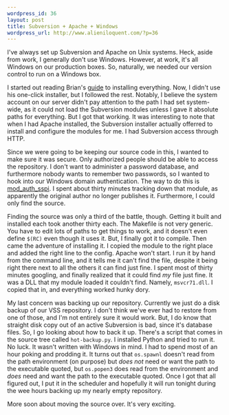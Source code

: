 ```yaml
--- 
wordpress_id: 36
layout: post
title: Subversion + Apache + Windows
wordpress_url: http://www.alieniloquent.com/?p=36
---
```

I've always set up Subversion and Apache on Unix systems.  Heck, aside from work, I generally don't use Windows.  However, at work, it's all Windows on our production boxes.  So, naturally, we needed our version control to run on a Windows box.

I started out reading Brian's <a href="http://blog.briankohrs.com/2005/09/20/guide-to-installing-the-subverison-http-module-on-windows/">guide</a> to installing everything.  Now, I didn't use his one-click installer, but I followed the rest.  Notably, I believe the system account on our server didn't pay attention to the path I had set system-wide, as it could not load the Subversion modules unless I gave it absolute paths for everything.  But I got that working.  It was interesting to note that when I had Apache installed, the Subversion installer actually offerred to install and configure the modules for me.  I had Subversion access through HTTP.

Since we were going to be keeping our source code in this, I wanted to make sure it was secure.  Only authorized people should be able to access the repository.  I don't want to administer a password database, and furthermore nobody wants to remember two passwords, so I wanted to hook into our Windows domain authentication.  The way to do this is <a href="http://www.deadbeef.com/index.php/2004/03/29/mod_auth_sspi">mod_auth_sspi</a>.  I spent about thirty minutes tracking down that module, as apparently the original author no longer publishes it.  Furthermore, I could only find the source.

Finding the source was only a third of the battle, though.  Getting it built and installed each took another thirty each.  The Makefile is not very generic.  You have to edit lots of paths to get things to work, and it doesn't even define <code>$(RC)</code> even though it uses it.  But, I finally got it to compile.  Then came the adventure of installing it.  I copied the module to the right place and added the right line to the config.  Apache won't start.  I run it by hand from the command line, and it tells me it can't find the file, despite it being right there next to all the others it can find just fine.  I spent most of thirty minutes googling, and finally realized that it could find <em>my</em> file just fine.  It was a DLL that my module loaded it couldn't find.  Namely, <code>msvcr71.dll</code>.   I copied that in, and everything worked hunky dory.

My last concern was backing up our repository.  Currently we just do a disk backup of our VSS repository.  I don't think we've ever had to restore from one of those, and I'm not entirely sure it would work.  But, I do know that straight disk copy out of an active Subversion is bad, since it's database files.  So, I go looking about how to back it up.  There's a script that comes in the source tree called <code>hot-backup.py</code>.  I installed Python and tried to run it.  No luck.  It wasn't written with Windows in mind.  I had to spend most of an hour poking and prodding it.  It turns out that <code>os.spawnl</code> doesn't read from the path environment (on purpose) but <em>does not</em> need or want the path to the executable quoted, but <code>os.popen3</code> does read from the environment and <em>does</em> need and want the path to the executable quoted.  Once I got that all figured out, I put it in the scheduler and hopefully it will run tonight during the wee hours backing up my nearly empty repository.

More soon about moving the source over.  It's very exciting.
